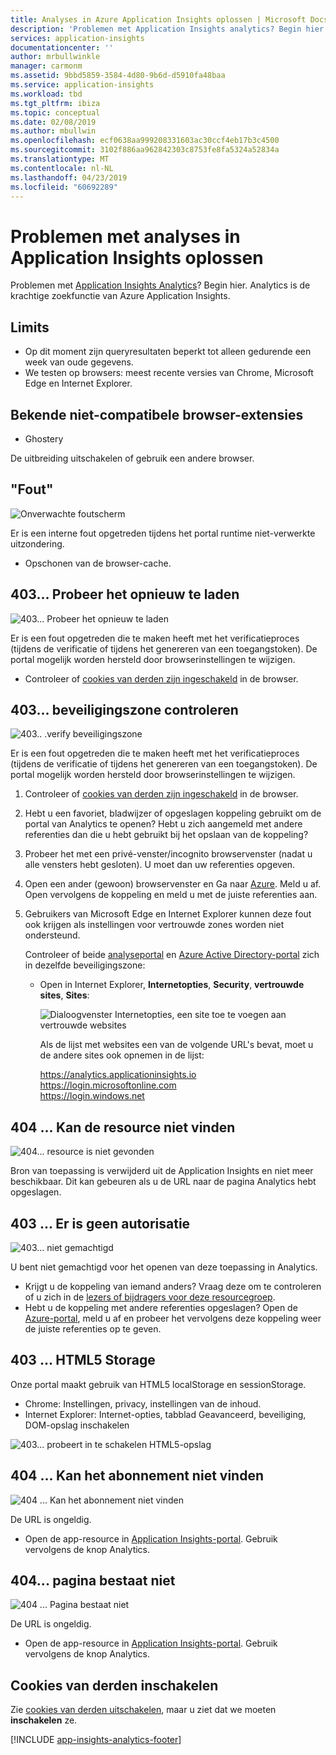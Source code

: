 ```yaml
---
title: Analyses in Azure Application Insights oplossen | Microsoft Docs
description: 'Problemen met Application Insights analytics? Begin hier. '
services: application-insights
documentationcenter: ''
author: mrbullwinkle
manager: carmonm
ms.assetid: 9bbd5859-3584-4d80-9b6d-d5910fa48baa
ms.service: application-insights
ms.workload: tbd
ms.tgt_pltfrm: ibiza
ms.topic: conceptual
ms.date: 02/08/2019
ms.author: mbullwin
ms.openlocfilehash: ecf0638aa999208331603ac30ccf4eb17b3c4500
ms.sourcegitcommit: 3102f886aa962842303c8753fe8fa5324a52834a
ms.translationtype: MT
ms.contentlocale: nl-NL
ms.lasthandoff: 04/23/2019
ms.locfileid: "60692289"
---
```

# <a name="troubleshoot-analytics-in-application-insights"></a>Problemen met analyses in Application Insights oplossen
Problemen met [Application Insights Analytics](analytics.md)? Begin hier. Analytics is de krachtige zoekfunctie van Azure Application Insights.

## <a name="limits"></a>Limits
* Op dit moment zijn queryresultaten beperkt tot alleen gedurende een week van oude gegevens.
* We testen op browsers: meest recente versies van Chrome, Microsoft Edge en Internet Explorer.

## <a name="known-incompatible-browser-extensions"></a>Bekende niet-compatibele browser-extensies
* Ghostery

De uitbreiding uitschakelen of gebruik een andere browser.

## <a name="e-a"></a> "Fout"
![Onverwachte foutscherm](media/analytics-troubleshooting/010.png)

Er is een interne fout opgetreden tijdens het portal runtime niet-verwerkte uitzondering.

* Opschonen van de browser-cache.

## <a name="e-b"></a>403... Probeer het opnieuw te laden
![403... Probeer het opnieuw te laden](media/analytics-troubleshooting/020.png)

Er is een fout opgetreden die te maken heeft met het verificatieproces (tijdens de verificatie of tijdens het genereren van een toegangstoken). De portal mogelijk worden hersteld door browserinstellingen te wijzigen.

* Controleer of [cookies van derden zijn ingeschakeld](#cookies) in de browser. 

## <a name="authentication"></a>403... beveiligingszone controleren
![403.. .verify beveiligingszone](media/analytics-troubleshooting/030.png)

Er is een fout opgetreden die te maken heeft met het verificatieproces (tijdens de verificatie of tijdens het genereren van een toegangstoken). De portal mogelijk worden hersteld door browserinstellingen te wijzigen.

1. Controleer of [cookies van derden zijn ingeschakeld](#cookies) in de browser. 
2. Hebt u een favoriet, bladwijzer of opgeslagen koppeling gebruikt om de portal van Analytics te openen? Hebt u zich aangemeld met andere referenties dan die u hebt gebruikt bij het opslaan van de koppeling?
3. Probeer het met een privé-venster/incognito browservenster (nadat u alle vensters hebt gesloten). U moet dan uw referenties opgeven. 
4. Open een ander (gewoon) browservenster en Ga naar [Azure](https://portal.azure.com). Meld u af. Open vervolgens de koppeling en meld u met de juiste referenties aan.
5. Gebruikers van Microsoft Edge en Internet Explorer kunnen deze fout ook krijgen als instellingen voor vertrouwde zones worden niet ondersteund.
   
    Controleer of beide [analyseportal](https://portal.azure.com) en [Azure Active Directory-portal](https://portal.azure.com) zich in dezelfde beveiligingszone:
   
   * Open in Internet Explorer, **Internetopties**, **Security**, **vertrouwde sites**, **Sites**:
     
     ![Dialoogvenster Internetopties, een site toe te voegen aan vertrouwde websites](media/analytics-troubleshooting/033.png)
     
     Als de lijst met websites een van de volgende URL's bevat, moet u de andere sites ook opnemen in de lijst:
     
     https://analytics.applicationinsights.io<br/>
     https://login.microsoftonline.com<br/>
     https://login.windows.net

## <a name="e-d"></a>404 ... Kan de resource niet vinden
![404... resource is niet gevonden](media/analytics-troubleshooting/040.png)

Bron van toepassing is verwijderd uit de Application Insights en niet meer beschikbaar. Dit kan gebeuren als u de URL naar de pagina Analytics hebt opgeslagen.

## <a name="e-e"></a>403 ... Er is geen autorisatie
![403... niet gemachtigd](media/analytics-troubleshooting/050.png)

U bent niet gemachtigd voor het openen van deze toepassing in Analytics.

* Krijgt u de koppeling van iemand anders? Vraag deze om te controleren of u zich in de [lezers of bijdragers voor deze resourcegroep](../../azure-monitor/app/resources-roles-access-control.md).
* Hebt u de koppeling met andere referenties opgeslagen? Open de [Azure-portal](https://portal.azure.com), meld u af en probeer het vervolgens deze koppeling weer de juiste referenties op te geven.

## <a name="html-storage"></a>403 ... HTML5 Storage
Onze portal maakt gebruik van HTML5 localStorage en sessionStorage.

* Chrome: Instellingen, privacy, instellingen van de inhoud.
* Internet Explorer: Internet-opties, tabblad Geavanceerd, beveiliging, DOM-opslag inschakelen

![403... probeert in te schakelen HTML5-opslag](media/analytics-troubleshooting/060.png)

## <a name="e-g"></a>404 ... Kan het abonnement niet vinden
![404 ... Kan het abonnement niet vinden](media/analytics-troubleshooting/070.png)

De URL is ongeldig. 

* Open de app-resource in [Application Insights-portal](https://portal.azure.com). Gebruik vervolgens de knop Analytics.

## <a name="e-h"></a>404... pagina bestaat niet
![404 ... Pagina bestaat niet](media/analytics-troubleshooting/080.png)

De URL is ongeldig.

* Open de app-resource in [Application Insights-portal](https://portal.azure.com). Gebruik vervolgens de knop Analytics.

## <a name="cookies"></a>Cookies van derden inschakelen
  Zie [cookies van derden uitschakelen](https://www.digitalcitizen.life/how-disable-third-party-cookies-all-major-browsers), maar u ziet dat we moeten **inschakelen** ze.


[!INCLUDE [app-insights-analytics-footer](../../../includes/app-insights-analytics-footer.md)]

